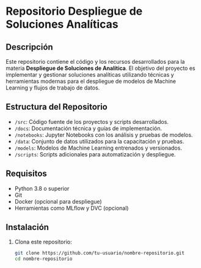 # Repositorio Despliegue de Soluciones Analíticas

## Descripción

Este repositorio contiene el código y los recursos desarrollados para la materia **Despliegue de Soluciones de Analítica**. El objetivo del proyecto es implementar y gestionar soluciones analíticas utilizando técnicas y herramientas modernas para el despliegue de modelos de Machine Learning y flujos de trabajo de datos.

## Estructura del Repositorio

- `/src`: Código fuente de los proyectos y scripts desarrollados.
- `/docs`: Documentación técnica y guías de implementación.
- `/notebooks`: Jupyter Notebooks con los análisis y pruebas de modelos.
- `/data`: Conjunto de datos utilizados para la capacitación y pruebas.
- `/models`: Modelos de Machine Learning entrenados y versionados.
- `/scripts`: Scripts adicionales para automatización y despliegue.

## Requisitos

- Python 3.8 o superior
- Git
- Docker (opcional para despliegue)
- Herramientas como MLflow y DVC (opcional)

## Instalación

1. Clona este repositorio:

   ```bash
   git clone https://github.com/tu-usuario/nombre-repositorio.git
   cd nombre-repositorio
